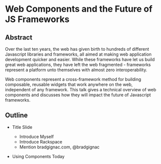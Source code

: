 # Web Components and the Future of JS Frameworks

## Abstract

Over the last ten years, the web has given birth to hundreds of different
Javascript libraries and frameworks, all aimed at making web application
development quicker and easier. While these frameworks have let us build great
web applications, they have left the web fragmented - frameworks represent a
platform unto themselves with almost zero interoperability.

Web components represent a cross-framework method for building composable,
reusable widgets that work anywhere on the web, independent of any framework.
This talk gives a technical overview of web components and discusses how they
will impact the future of Javascript frameworks.

## Outline

- Title Slide
  - Introduce Myself
  - Introduce Rackspace
  - Mention bradgignac.com, @bradgignac

- Using Components Today
